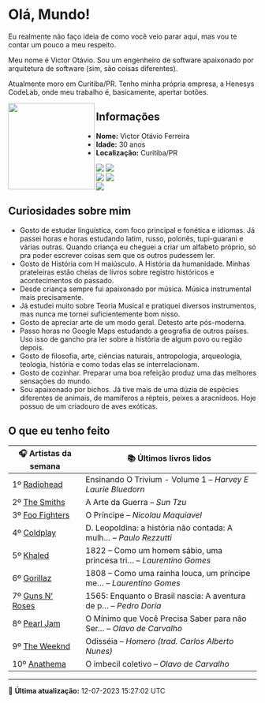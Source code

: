 # Olá, Mundo!

Eu realmente não faço ideia de como você veio parar aqui, mas vou te contar um pouco a meu respeito.

Meu nome é Victor Otávio. Sou um engenheiro de software apaixonado por arquitetura de software (sim, são coisas diferentes).

Atualmente moro em Curitiba/PR. Tenho minha própria empresa, a Henesys CodeLab, onde meu trabalho é, basicamente, apertar botões.

<img align="left" src="https://github.com/vctrtvfrrr/vctrtvfrrr/raw/master/octocat.png" alt="" width="175" />

## Informações

- **Nome:** Victor Otávio Ferreira
- **Idade:** 30 anos
- **Localização:** Curitiba/PR

[![](https://img.shields.io/badge/LinkedIn-victorotavio-blue)](https://www.linkedin.com/in/victorotavio/) [![](https://img.shields.io/badge/Twitter-@vctrtvfrrr-blue)](https://twitter.com/vctrtvfrrr)  
[![](https://img.shields.io/badge/GitHub-vctrtvfrrr-24292e)](https://github.com/vctrtvfrrr) [![](https://img.shields.io/badge/GitLab-vctrtvfrrr-ec5d16)](https://gitlab.com/vctrtvfrrr)  
[![](https://img.shields.io/badge/Email-victor@otavioferreira.com.br-red)](mailto:victor@otavioferreira.com.br)  

## Curiosidades sobre mim

-   Gosto de estudar linguística, com foco principal e fonética e idiomas. Já passei horas e horas estudando latim, russo, polonês, tupi-guarani e várias outras. Quando criança eu cheguei a criar um alfabeto próprio, só pra poder escrever coisas sem que os outros pudessem ler.
-   Gosto de História com H maiúsculo. A História da humanidade. Minhas prateleiras estão cheias de livros sobre registro históricos e acontecimentos do passado.
-   Desde criança sempre fui apaixonado por música. Música instrumental mais precisamente.
-   Já estudei muito sobre Teoria Musical e pratiquei diversos instrumentos, mas nunca me tornei suficientemente bom nisso.
-   Gosto de apreciar arte de um modo geral. Detesto arte pós-moderna.
-   Passo horas no Google Maps estudando a geografia de outros países. Uso isso de gancho pra ler sobre a história de algum povo ou região depois.
-   Gosto de filosofia, arte, ciências naturais, antropologia, arqueologia, teologia, história e como todas elas se interrelacionam.
-   Gosto de cozinhar. Preparar uma boa refeição produz uma das melhores sensações do mundo.
-   Sou apaixonado por bichos. Já tive mais de uma dúzia de espécies diferentes de animais, de mamiferos a répteis, peixes a aracnídeos. Hoje possuo de um criadouro de aves exóticas.


## O que eu tenho feito

|                     🎧 Artistas da semana                     |                      📚 Últimos livros lidos                      |
|---------------------------------------------------------------|-------------------------------------------------------------------|
| 1º [Radiohead](https://www.last.fm/music/Radiohead)           | Ensinando O Trivium - Volume 1	–	_Harvey E Laurie Bluedorn_         |
| 2º [The Smiths](https://www.last.fm/music/The+Smiths)         | A Arte da Guerra	–	_Sun Tzu_                                        |
| 3º [Foo Fighters](https://www.last.fm/music/Foo+Fighters)     | O Príncipe	–	_Nicolau Maquiavel_                                    |
| 4º [Coldplay](https://www.last.fm/music/Coldplay)             | D. Leopoldina: a história não contada: A mulh…	–	_Paulo Rezzutti_   |
| 5º [Khaled](https://www.last.fm/music/Khaled)                 | 1822 – Como um homem sábio, uma princesa tri…	–	_Laurentino Gomes_  |
| 6º [Gorillaz](https://www.last.fm/music/Gorillaz)             | 1808 – Como uma rainha louca, um príncipe me…	–	_Laurentino Gomes_  |
| 7º [Guns N' Roses](https://www.last.fm/music/Guns+N%27+Roses) | 1565: Enquanto o Brasil nascia: A aventura de p…	–	_Pedro Doria_    |
| 8º [Pearl Jam](https://www.last.fm/music/Pearl+Jam)           | O Mínimo que Você Precisa Saber para não Ser…	–	_Olavo de Carvalho_ |
| 9º [The Weeknd](https://www.last.fm/music/The+Weeknd)         | Odisséia	–	_Homero (trad. Carlos Alberto Nunes)_                    |
| 10º [Anathema](https://www.last.fm/music/Anathema)            | O imbecil coletivo	–	_Olavo de Carvalho_                            |


---

🚀 **Última atualização:** 12-07-2023 15:27:02 UTC